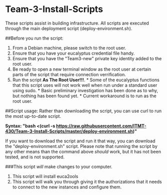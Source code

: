 # Team-3-Install-Scripts
These scripts assist in building infrastructure.
All scripts are executed through the main deployment script (deploy-environment.sh).

##Before you run the script:
  1.  From a Debian machine, please switch to the root user.
  2.  Ensure that you have your eucalyptus credential file handy.
  3.  Ensure that you have the "Team3-new" private key identity added to the root user.
  4.  Be ready to open a new terminal window as the root user at certain parts of the script that require connection verrification.
  5.  Run the script **As The Root User!!!**.
    * Some of the eucalyptus functions that this script uses will not work well when run under a standard user using sudo.
    * Basic preliminary investigation has been done as to why, but nothing has been found yet.
    * Current workaround is to run as the root user.
  
##Script usage:
Rather than downloading the script, you can use curl to run the most up-to-date script.


**Syntax: "bash <(curl -s https://raw.githubusercontent.com/ITMT-430/Team-3-Install-Scripts/master/deploy-environment.sh)"**


If you want to download the script and run it that way, you can download the "deploy-environment.sh" script.  Please note that running the script by any other means than the command above *should* work, but it has not been tested, and is not supported.


###This script *will* make changes to your computer.
  1.  This script will install euca2ools
  2.  This script will walk you through giving it the authorizations that it needs to connect to the new instances and configure them.